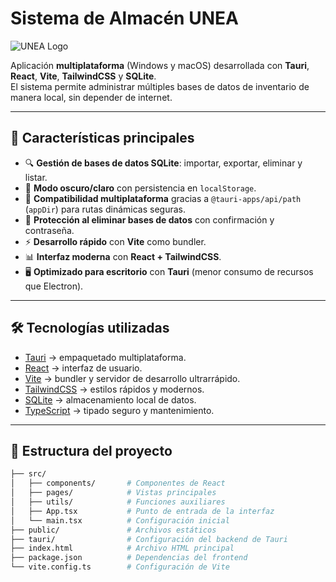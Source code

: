 # Sistema de Almacén UNEA

![UNEA Logo](https://www.unea.edu.mx/hubfs/Flujo%20Ingenier%C3%ADa%20Industrial%202022%20Marzo/Logos%20Marcas/logos%202024/unea.svg)


Aplicación **multiplataforma** (Windows y macOS) desarrollada con **Tauri**, **React**, **Vite**, **TailwindCSS** y **SQLite**.  
El sistema permite administrar múltiples bases de datos de inventario de manera local, sin depender de internet.  

---

## 🚀 Características principales

- 🔍 **Gestión de bases de datos SQLite**: importar, exportar, eliminar y listar.  
- 🎨 **Modo oscuro/claro** con persistencia en `localStorage`.  
- 📂 **Compatibilidad multiplataforma** gracias a `@tauri-apps/api/path` (`appDir`) para rutas dinámicas seguras.  
- 🔑 **Protección al eliminar bases de datos** con confirmación y contraseña.  
- ⚡ **Desarrollo rápido** con **Vite** como bundler.  
- 📊 **Interfaz moderna** con **React + TailwindCSS**.  
- 🖥️ **Optimizado para escritorio** con **Tauri** (menor consumo de recursos que Electron).  

---

## 🛠️ Tecnologías utilizadas

- [Tauri](https://tauri.app/) → empaquetado multiplataforma.  
- [React](https://react.dev/) → interfaz de usuario.  
- [Vite](https://vitejs.dev/) → bundler y servidor de desarrollo ultrarrápido.  
- [TailwindCSS](https://tailwindcss.com/) → estilos rápidos y modernos.  
- [SQLite](https://www.sqlite.org/) → almacenamiento local de datos.  
- [TypeScript](https://www.typescriptlang.org/) → tipado seguro y mantenimiento.  

---

## 📂 Estructura del proyecto

```bash
├── src/
│   ├── components/       # Componentes de React
│   ├── pages/            # Vistas principales
│   ├── utils/            # Funciones auxiliares
│   ├── App.tsx           # Punto de entrada de la interfaz
│   └── main.tsx          # Configuración inicial
├── public/               # Archivos estáticos
├── tauri/                # Configuración del backend de Tauri
├── index.html            # Archivo HTML principal
├── package.json          # Dependencias del frontend
└── vite.config.ts        # Configuración de Vite
